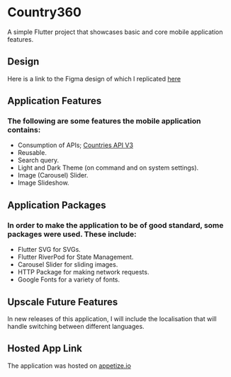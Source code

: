 # Country360

A simple Flutter project that showcases basic and core mobile application features.

## Design
Here is a link to the Figma design of which I replicated [here](https://www.figma.com/file/v9AXj4VZNnx26fTthrPbhX/Explore?node-id=0%3A1)

## Application Features
### The following are some features the mobile application contains:
- Consumption of APIs; [Countries API V3](https://restcountries.com/v3.1/all)
- Reusable.
- Search query.
- Light and Dark Theme (on command and on system settings).
- Image (Carousel) Slider.
- Image Slideshow.

## Application Packages
### In order to make the application to be of good standard, some packages were used. These include:
- Flutter SVG for SVGs.
- Flutter RiverPod for State Management.
- Carousel Slider for sliding images.
- HTTP Package for making network requests.
- Google Fonts for a variety of fonts.

## Upscale Future Features
In new releases of this application, I will include the localisation that will handle switching between different languages.

## Hosted App Link
The application was hosted on [appetize.io](https://appetize.io/app/nlydhwqhkmdpdpoxq3juo5vjfm?device=pixel4&osVersion=11.0&scale=75)

